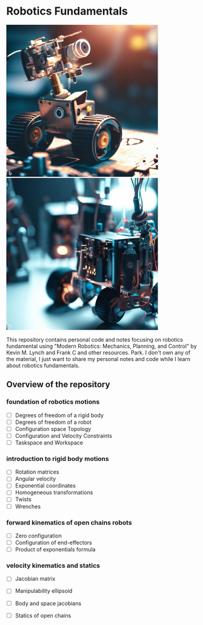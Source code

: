 # Robotics Fundamentals
<div>
    <img src="images/_21e5de52-cee1-4fc3-85a9-2840a3a7633e.jpg" width="400"/>
    <img src="images/_884024fc-ca71-4bf2-83b1-0ae7e9204b34.jpg" width="400"/>
</div>

This repository contains personal code and notes focusing on robotics fundamental using "Modern Robotics: Mechanics, Planning, and Control" by Kevin M. Lynch and Frank C and other resources. Park. I don't own any of the material, I just want to share my personal notes and code while I learn about robotics fundamentals.
## Overview of the repository
### foundation of robotics motions
- [ ] Degrees of freedom of a rigid body
- [ ] Degrees of freedom of a robot
- [ ] Configuration space Topology
- [ ] Configuration and Velocity Constraints
- [ ] Taskspace and Workspace

### introduction to rigid body motions
- [ ] Rotation matrices
- [ ] Angular velocity
- [ ] Exponential coordinates
- [ ] Homogeneous transformations
- [ ] Twists
- [ ] Wrenches

### forward kinematics of open chains robots
- [ ] Zero configuration
- [ ] Configuration of end-effectors
- [ ] Product of exponentials formula

### velocity kinematics and statics
- [ ] Jacobian matrix
- [ ] Manipulability ellipsoid
- [ ] Body and space jacobians
- [ ] Statics of open chains



